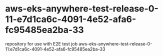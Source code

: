 # aws-eks-anywhere-test-release-0-11-e7d1ca6c-4091-4e52-afa6-fc95485ea2ba-33
repository for use with E2E test job aws-eks-anywhere-test-release-0-11:e7d1ca6c-4091-4e52-afa6-fc95485ea2ba-33
